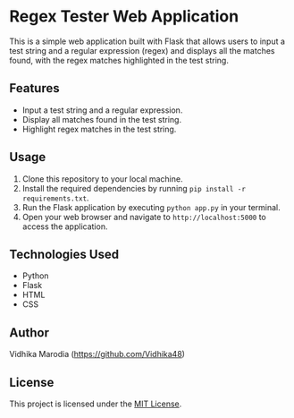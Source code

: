 # Regex Tester Web Application

This is a simple web application built with Flask that allows users to input a test string and a regular expression (regex) and displays all the matches found, with the regex matches highlighted in the test string.

## Features

- Input a test string and a regular expression.
- Display all matches found in the test string.
- Highlight regex matches in the test string.

## Usage

1. Clone this repository to your local machine.
2. Install the required dependencies by running `pip install -r requirements.txt`.
3. Run the Flask application by executing `python app.py` in your terminal.
4. Open your web browser and navigate to `http://localhost:5000` to access the application.

## Technologies Used

- Python
- Flask
- HTML
- CSS

## Author

Vidhika Marodia
(https://github.com/Vidhika48)

## License

This project is licensed under the [MIT License](LICENSE).
